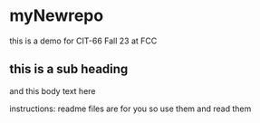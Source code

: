 # myNewrepo
this is a demo for CIT-66 Fall 23 at FCC
## this is a sub heading 

and this body text here 

instructions: readme files are for you so use them and read them 
